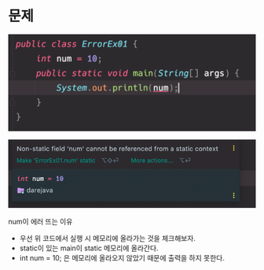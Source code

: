 # 문제

![](im.png)

![](im2.png)


num이 에러 뜨는 이유

- 우선 위 코드에서 실행 시 메모리에 올라가는 것을 체크해보자.
- static이 있는 main이  static 메모리에 올라간다.
- int num = 10; 은 메모리에 올라오지 않았기 때문에 출력을 하지 못한다.